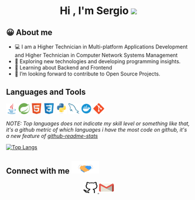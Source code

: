 <h1 align="center"><b>Hi , I'm Sergio </b><img src="https://media.giphy.com/media/hvRJCLFzcasrR4ia7z/giphy.gif" width="35"></h1>

  
## **😀 About me**
- 💻 I am a Higher Technician in Multi-platform Applications Development and Higher Technician in Computer Network Systems Management
- 🤔 Exploring new technologies and developing programming insights.
- 🌱 Learning about Backend and Frontend
- 💬 I’m looking forward to contribute to Open Source Projects.


## Languages and Tools
<code><img height="30" src="https://raw.githubusercontent.com/perrebser/perrebser/main/images/java.svg"></code>
<code><img height="30" src="https://raw.githubusercontent.com/perrebser/perrebser/main/images/spring-svgrepo-com.svg"></code>
<code><img height="30" src="https://raw.githubusercontent.com/perrebser/perrebser/main/images/html.svg"></code>
<code><img height="30" src="https://raw.githubusercontent.com/perrebser/perrebser/main/images/css.svg"></code>
<code><img height="30" src="https://raw.githubusercontent.com/perrebser/perrebser/main/images/python.svg"></code>
<code><img height="30" src="https://raw.githubusercontent.com/perrebser/perrebser/main/images/sql.svg"></code>
<code><img height="30" src="https://raw.githubusercontent.com/perrebser/perrebser/main/images/docker-svgrepo-com.svg"></code>
<code><img height="30" src="https://raw.githubusercontent.com/perrebser/perrebser/main/images/git.svg"></code>



*NOTE: Top languages does not indicate my skill level or something like that, it's a github metric of which languages i have the most code on github, it's a new feature of [github-readme-stats](https://github.com/anuraghazra/github-readme-stats)*


[![Top Langs](https://github-readme-stats.vercel.app/api/top-langs/?username=perrebser&theme=radical&layout=compact)](https://github.com/anuraghazra/github-readme-stats)




<h2> Connect with me <img src="https://raw.githubusercontent.com/perrebser/perrebser/main/images/handshake.gif" height="35px"></h2>
<p align="center">
  <a href="https://github.com/perrebser" target="_blank">
    <code><img src="https://raw.githubusercontent.com/perrebser/perrebser/main/images/github.svg" height="30" width="40"/></code>
  </a>
  <a href="mailto:devperrebser@gmail.com" target="_blank">
    <code><img src="https://raw.githubusercontent.com/perrebser/perrebser/main/images/gmail.svg"  height="30" width="40"/></code>
  </a>
</p>

